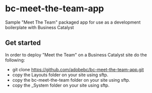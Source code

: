 # bc-meet-the-team-app

Sample "Meet The Team" packaged app for use as a development boilerplate with Business Catalyst

## Get started

In order to deploy "Meet the Team" on a Business Catalyst site do the following:

+ git clone https://github.com/adobebc/bc-meet-the-team-app.git
+ copy the Layouts folder on your site using sftp.
+ copy the bc-meet-the-team folder on your site using sftp.
+ copy the \_System folder on your site using sftp.
